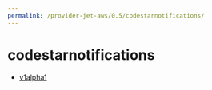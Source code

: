 ```yaml
---
permalink: /provider-jet-aws/0.5/codestarnotifications/
---
```


# codestarnotifications



* [v1alpha1](v1alpha1/index.md)